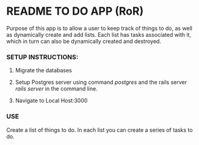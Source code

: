 <h1>README TO DO APP (RoR)</h1>

<p> Purpose of this app is to allow a user to keep track of things to do, as well as dynamically create and add lists. Each list has tasks associated with it, which in turn can also be dynamically created and destroyed. </p> 


<h3>SETUP INSTRUCTIONS: </h3>

1) Migrate the databases

2) Setup Postgres server using command <i>postgres</i> and the rails server <i> rails server</i> in the command line.

3) Navigate to Local Host:3000

<h3> USE</h3>

Create a list of things to do. In each list you can create a series of tasks to do.
